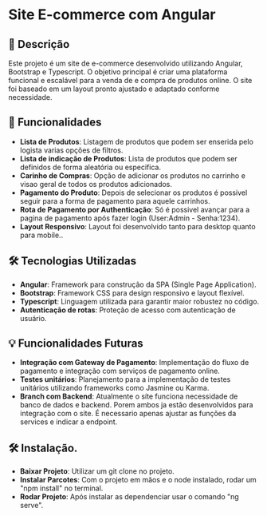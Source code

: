# Site E-commerce com Angular

## 📄 Descrição
Este projeto é um site de e-commerce desenvolvido utilizando Angular, Bootstrap e Typescript. O objetivo principal é criar uma plataforma funcional e escalável para a venda de e compra de produtos online. O site foi baseado em um layout pronto ajustado e adaptado conforme necessidade.

## 🚀 Funcionalidades

- **Lista de Produtos**: Listagem de produtos que podem ser enserida pelo logista varias opções de filtros.
- **Lista de indicação de Produtos**: Lista de produtos que podem ser definidos de forma aleatória ou especifica.
- **Carinho de Compras**: Opção de adicionar os produtos no carrinho e visao geral de todos os produtos adicionados.
- **Pagamento do Produto**: Depois de selecionar os produtos é possivel seguir para a forma de pagamento para aquele carrinhos.
- **Rota de Pagamento por Authenticação**: Só é possivel avançar para a pagina de pagamento após fazer login (User:Admin - Senha:1234).
- **Layout Responsivo**: Layout foi desenvolvido tanto para desktop quanto para mobile..

## 🛠️ Tecnologias Utilizadas

- **Angular**: Framework para construção da SPA (Single Page Application).
- **Bootstrap**: Framework CSS para design responsivo e layout flexível.
- **Typescript**: Linguagem utilizada para garantir maior robustez no código.
- **Autenticação de rotas**: Proteção de acesso com autenticação de usuário.


## 💡 Funcionalidades Futuras

- **Integração com Gateway de Pagamento**: Implementação do fluxo de pagamento e integração com serviços de pagamento online.
- **Testes unitários**: Planejamento para a implementação de testes unitários utilizando frameworks como Jasmine ou Karma.
- **Branch com Backend**: Atualmente o síte funciona necessidade de banco de dados e backend. Porem ambos ja estão desenvolvidos para integração com o site.
É necessario apenas ajustar as funções da services e indicar a endpoint.


## 🛠️ Instalação.
- **Baixar Projeto**: Utilizar um git clone no projeto.
- **Instalar Parcotes**: Com o projeto em mãos e o node instalado, rodar um "npm install" no terminal.
- **Rodar Projeto**: Após instalar as dependenciar usar o comando "ng serve".
    